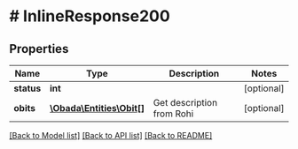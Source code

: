 # # InlineResponse200

## Properties

Name | Type | Description | Notes
------------ | ------------- | ------------- | -------------
**status** | **int** |  | [optional]
**obits** | [**\Obada\Entities\Obit[]**](Obit.md) | Get description from Rohi | [optional]

[[Back to Model list]](../../README.md#models) [[Back to API list]](../../README.md#endpoints) [[Back to README]](../../README.md)
